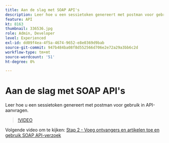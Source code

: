 ```yaml
---
title: Aan de slag met SOAP API's
description: Leer hoe u een sessietoken genereert met postman voor gebruik in API-aanvragen
feature: API
kt: 8163
thumbnail: 336536.jpg
role: Admin, Developer
level: Experienced
exl-id: dd09f4ea-4f5a-4674-9652-e8e0369d9bab
source-git-commit: 947b484ba08f8d552566d706e2e72a29a3bb6c2d
workflow-type: tm+mt
source-wordcount: '51'
ht-degree: 0%

---
```


# Aan de slag met SOAP API&#39;s

Leer hoe u een sessietoken genereert met postman voor gebruik in API-aanvragen.

>[!VIDEO](https://video.tv.adobe.com/v/336639?quality=12)

Volgende video om te kijken: [Stap 2 - Voeg ontvangers en artikelen toe en gebruik SOAP API-verzoek](/help/tutorial-use-soap-apis/add-recipients-and-articles-using-soap-api-requests.md)
